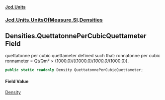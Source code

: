 #### [Jcd.Units](index 'index')
### [Jcd.Units.UnitsOfMeasure.SI](Jcd.Units.UnitsOfMeasure.SI 'Jcd.Units.UnitsOfMeasure.SI').[Densities](Densities 'Jcd.Units.UnitsOfMeasure.SI.Densities')

## Densities.QuettatonnePerCubicQuettameter Field

quettatonne per cubic quettameter defined such that: ronnatonne per cubic ronnameter = Qt/Qm³ ×
(1000.0)/((1000.0)*(1000.0)*(1000.0)).

```csharp
public static readonly Density QuettatonnePerCubicQuettameter;
```

#### Field Value
[Density](Density 'Jcd.Units.UnitTypes.Density')